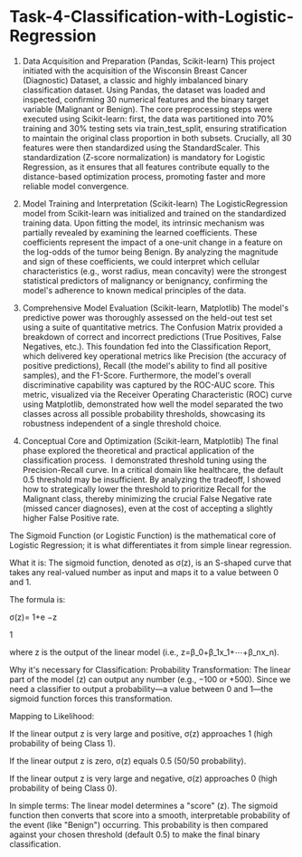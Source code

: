 # Task-4-Classification-with-Logistic-Regression

1. Data Acquisition and Preparation (Pandas, Scikit-learn)
This project initiated with the acquisition of the Wisconsin Breast Cancer (Diagnostic) Dataset, a classic and highly imbalanced binary classification dataset. Using Pandas, the dataset was loaded and inspected, confirming 30 numerical features and the binary target variable (Malignant or Benign). The core preprocessing steps were executed using Scikit-learn: first, the data was partitioned into 70% training and 30% testing sets via train_test_split, ensuring stratification to maintain the original class proportion in both subsets. Crucially, all 30 features were then standardized using the StandardScaler. This standardization (Z-score normalization) is mandatory for Logistic Regression, as it ensures that all features contribute equally to the distance-based optimization process, promoting faster and more reliable model convergence.

2. Model Training and Interpretation (Scikit-learn)
The LogisticRegression model from Scikit-learn was initialized and trained on the standardized training data. Upon fitting the model, its intrinsic mechanism was partially revealed by examining the learned coefficients. These coefficients represent the impact of a one-unit change in a feature on the log-odds of the tumor being Benign. By analyzing the magnitude and sign of these coefficients, we could interpret which cellular characteristics (e.g., worst radius, mean concavity) were the strongest statistical predictors of malignancy or benignancy, confirming the model's adherence to known medical principles of the data.

3. Comprehensive Model Evaluation (Scikit-learn, Matplotlib)
The model's predictive power was thoroughly assessed on the held-out test set using a suite of quantitative metrics. The Confusion Matrix provided a breakdown of correct and incorrect predictions (True Positives, False Negatives, etc.). This foundation fed into the Classification Report, which delivered key operational metrics like Precision (the accuracy of positive predictions), Recall (the model's ability to find all positive samples), and the F1-Score. Furthermore, the model's overall discriminative capability was captured by the ROC-AUC score. This metric, visualized via the Receiver Operating Characteristic (ROC) curve using Matplotlib, demonstrated how well the model separated the two classes across all possible probability thresholds, showcasing its robustness independent of a single threshold choice.

4. Conceptual Core and Optimization (Scikit-learn, Matplotlib)
The final phase explored the theoretical and practical application of the classification process.  ​
I demonstrated threshold tuning using the Precision-Recall curve. In a critical domain like healthcare, the default 0.5 threshold may be insufficient. By analyzing the tradeoff, I showed how to strategically lower the threshold to prioritize Recall for the Malignant class, thereby minimizing the crucial False Negative rate (missed cancer diagnoses), even at the cost of accepting a slightly higher False Positive rate.

The Sigmoid Function (or Logistic Function) is the mathematical core of Logistic Regression; it is what differentiates it from simple linear regression.

What it is:
The sigmoid function, denoted as σ(z), is an S-shaped curve that takes any real-valued number as input and maps it to a value between 0 and 1.

The formula is:

σ(z)= 
1+e 
−z
 
1
​
 
where z is the output of the linear model (i.e., z=β_0+β_1x_1+⋯+β_nx_n).

Why it's necessary for Classification:
Probability Transformation: The linear part of the model (z) can output any number (e.g., −100 or +500). Since we need a classifier to output a probability—a value between 0 and 1—the sigmoid function forces this transformation.

Mapping to Likelihood:

If the linear output z is very large and positive, σ(z) approaches 1 (high probability of being Class 1).

If the linear output z is zero, σ(z) equals 0.5 (50/50 probability).

If the linear output z is very large and negative, σ(z) approaches 0 (high probability of being Class 0).

In simple terms: The linear model determines a "score" (z). The sigmoid function then converts that score into a smooth, interpretable probability of the event (like "Benign") occurring. This probability is then compared against your chosen threshold (default 0.5) to make the final binary classification.

